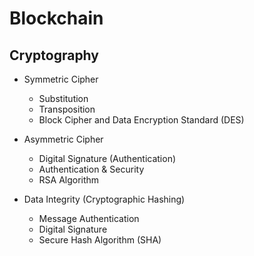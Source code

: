 # Blockchain

## **Cryptography**

-	Symmetric Cipher
	-	Substitution
	-	Transposition
	-	Block Cipher and Data Encryption Standard (DES)
	
-	Asymmetric Cipher
	-	Digital Signature (Authentication)
	-	Authentication & Security
	-	RSA Algorithm
	
-	Data Integrity (Cryptographic Hashing)
	-	Message Authentication
	-	Digital Signature
	-	Secure Hash Algorithm (SHA)
	
